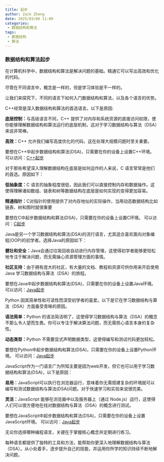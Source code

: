 ```yaml
---
title: 起步
author: Zack Zheng
date: 2025/03/06 11:09
categories:
 - 数据结构和算法
tags:
 - 数据结构
 - 算法
---
```


### 数据结构和算法起步

在计算机科学中，数据结构和算法是解决问题的基础。精通它可以写出高效和优化的代码。    

尽管在不同语言中，概念是一样的，但是学习体验是不一样的。   

让我们来探究下，不同的语言下如何入门数据结构和算法，以及各个语言的优势。   

<a-tabs type="card" v-model:activeKey="activeKey">
  <a-tab-pane key="1" tab="C++">
    <a-card hoverable class="tab-card">
      <p>C++经常是深入数据结构和算法的首选语言。以下是原因: </p>
      <p>
        <b>底层控制：</b>与高级语言不同，C++ 提供了对内存和系统资源的直接访问权限，使你能够理解数据结构和算法运行的底层机制，这对于学习数据结构与算法（DSA）来说非常棒。
      </p>
      <p>
        <b>高效：</b>C++ 允许我们编写高度优化的代码，这在处理大规模问题时至关重要。
      </p>
      <p>
        要想在C++中起步数据结构和算法(DSA)，只需要在你的设备上设置C++环境。
        可以访问：<a href="https://www.programiz.com/cpp-programming/getting-started" target="_blank">C++起步</a>
      </p>
    </a-card>
  </a-tab-pane>
  <a-tab-pane key="2" tab="C">
    <a-card hoverable class="tab-card">
      <p>对于那些希望深入理解数据结构在底层是如何运作的人来说，C 语言常常是他们的首选。原因如下：</p>
      <p>
        <b>低抽象度：</b>C 语言的抽象程度很低，因此我们可以直接控制内存和数据操作。这使得理解诸如数组、链表和树等数据结构在底层是如何实现的变得更加容易。
      </p>
      <p>
        <b>精通指针：</b>C对指针的使用提供了对内存地址的实际操作，当用动态数据结构比如链表、树和图时就很重要
      </p>
      <p>
        要想在C中起步数据结构和算法(DSA)，只需要在你的设备上设置C环境。
        可以访问：<a href="https://www.programiz.com/c-programming/getting-started" target="_blank">C起步</a>
      </p>
    </a-card>
  </a-tab-pane>
  <a-tab-pane key="3" tab="Java">
    <a-card hoverable class="tab-card">
      <p>
        Java是另一个学习数据结构和算法(DSA)的流行语言，尤其适合喜欢面向对象编程(OOP)的初学者。选择Java的原因如下：
      </p>
      <p>
        <b>健壮和安全：</b>Java会通过垃圾回收自动进行内存管理，这使得初学者能够更轻松地专注于解决问题，而无需操心资源管理方面的事情。
      </p> 
      <p>
        <b>社区支持：</b>由于拥有庞大的社区，有大量的文档、教程和资源可供你用来开启使用 Java 学习数据结构与算法（DSA）的旅程。
      </p>
      <p>
        要想在Java中起步数据结构和算法(DSA)，只需要在你的设备上设置Java环境。
        可以访问：<a href="https://www.programiz.com/java-programming/getting-started" target="_blank">Java起步</a>
      </p>
    </a-card>
  </a-tab-pane>
  <a-tab-pane key="4" tab="Python">
    <a-card hoverable class="tab-card">
      <p>
        Python 因其简单性和可读性而深受初学者的喜爱。以下是它在学习数据结构与算法（DSA）方面备受青睐的原因。
      </p>
      <p>
        <b>语法简单：</b>Python 的语法简洁明了，这使得学习数据结构与算法（DSA）的概念不那么令人望而生畏。你可以专注于解决算法问题，而无需担心语言本身的复杂性。
      </p>
      <p>
        <b>动态类型：</b>Python 不需要显式声明数据类型，这使得编写和测试代码更加轻松。
      </p>
      <p>
        要想在Python中起步数据结构和算法(DSA)，只需要在你的设备上设置Python环境。
        可以访问：<a href="https://www.programiz.com/python-programming/getting-started" target="_blank">Java起步</a>
      </p>
    </a-card>
  </a-tab-pane>
  <a-tab-pane key="5" tab="JavaScript">
    <a-card hoverable class="tab-card">
      <p>
        JavaScript作为一门语言广为所知主要是因为web开发，但它也可以用于学习数据结构和算法(DSA)，以下是原因：
      </p>
      <p>
        <b>易用：</b>JavaScript可以执行在浏览器运行，意味着你无需搭建复杂的环境就可以编写和测试数据结构与算法(DSA)问题。对于快速学习和实验来说很完美。
      </p>
      <p>
        <b>灵活：</b>JavaScript 能够在浏览器中以及服务器上（通过 Node.js）运行，这使得人们可以很方便地在线对数据结构与算法（DSA）的概念进行测试。
      </p>
      <p>
        要想在JavaScript中起步数据结构和算法(DSA)，只需要在你的设备上设置JavaScript环境。
        可以访问：<a href="https://www.programiz.com/javascript/get-started" target="_blank">Java起步</a>
      </p>
    </a-card>
  </a-tab-pane>
</a-tabs>

  无论你选择哪种编程语言，关键在于掌握核心概念并定期进行练习。  

每种语言都提供了独特的工具和方法，能帮助你更深入地理解数据结构与算法（DSA）。从小处着手，逐步提升自己的技能，并运用你所学的知识持续不断地解决问题。

<script lang="ts" setup>
const activeKey = ref('1');
</script>


<style lang="scss">
  .tab-card {
    margin: 2px;
  }
</style>
